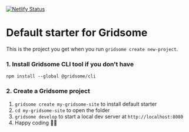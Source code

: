 [![Netlify Status](https://api.netlify.com/api/v1/badges/95de5824-bf1e-4324-91d3-0ebbcd3cd4f1/deploy-status)](https://app.netlify.com/sites/kind-franklin-175f12/deploys)

# Default starter for Gridsome

This is the project you get when you run `gridsome create new-project`.

### 1. Install Gridsome CLI tool if you don't have

`npm install --global @gridsome/cli`

### 2. Create a Gridsome project

1. `gridsome create my-gridsome-site` to install default starter
2. `cd my-gridsome-site` to open the folder
3. `gridsome develop` to start a local dev server at `http://localhost:8080`
4. Happy coding 🎉🙌
